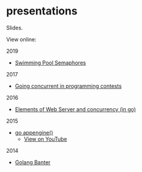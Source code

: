 # presentations
Slides.

View online:

2019

- [Swimming Pool Semaphores](http://35.239.85.154)

2017

- [Going concurrent in programming contests](https://github.com/Deleplace/presentations/blob/master/2017/concurrency-in-hurry.pdf)

2016

- [Elements of Web Server and concurrency (in go)](http://talks.godoc.org/github.com/Deleplace/presentations/2016/elements-of-web-server-in-go.slide)

2015

- [go appengine()](https://github.com/Deleplace/presentations/blob/master/2015/go-appengine.pdf)
  - [View on YouTube](https://youtu.be/oM-MfeflUZ8?t=4648)

2014

- [Golang Banter](https://github.com/Deleplace/presentations/blob/master/2014/golang-banter.pdf)
